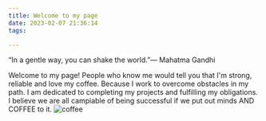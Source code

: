 ```yaml
---
title: Welcome to my page
date: 2023-02-07 21:36:14
tags:

---
```


“In a gentle way, you can shake the world.”— Mahatma Gandhi

Welcome to my page! People who know me would tell you that I'm strong, reliable and love my coffee. Because I work to overcome obstacles in my path. I am dedicated to completing my projects and fulfilling my obligations. I believe we are all campiable of being successful if we put out minds AND COFFEE to it. ![coffee](/Post-Asset-Folder/coffeetocode.jpg)
